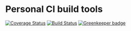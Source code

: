 # Personal CI build tools

[![Coverage Status](https://coveralls.io/repos/github/Alorel/personal-build-tools/badge.svg?branch=3.2.1)](https://coveralls.io/github/Alorel/personal-build-tools?branch=3.2.1)
[![Build Status](https://travis-ci.com/Alorel/personal-build-tools.svg?branch=3.2.1)](https://travis-ci.com/Alorel/personal-build-tools)
[![Greenkeeper badge](https://badges.greenkeeper.io/Alorel/ngx-decorators.svg)](https://greenkeeper.io/)
